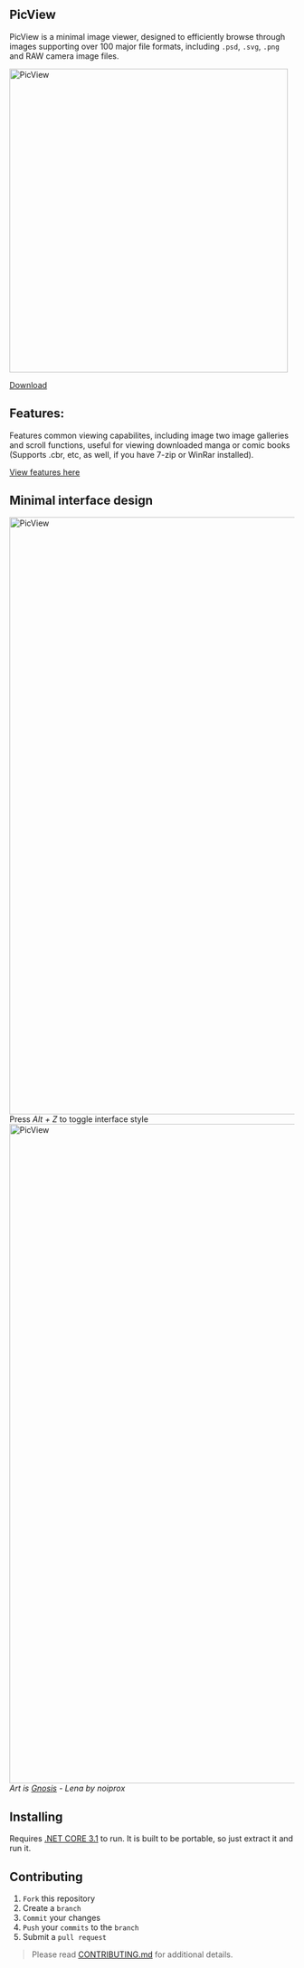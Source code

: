 ## PicView

PicView is a minimal image viewer, designed to efficiently browse through images supporting over 100 major file formats, including `.psd`, `.svg`, `.png` and RAW camera image files.

<img src="https://raw.githubusercontent.com/Ruben2776/PicView/master/Extra/Screenshot2.png" alt="PicView" width="492" height="537">

[Download](https://github.com/Ruben2776/PicView/releases/download/0.9.6.5/install.PicView.exe)

## Features:
Features common viewing capabilites, including image two image galleries and scroll functions, useful for viewing downloaded manga or comic books (Supports .cbr, etc, as well, if you have 7-zip or WinRar installed).

[View features here](https://github.com/Ruben2776/PicView/wiki/Features)

## Minimal interface design
<img src="https://raw.githubusercontent.com/Ruben2776/PicView/master/Extra/Untitled-46.png" alt="PicView" width="775" height="1056">
Press <i>Alt + Z</i> to toggle interface style

<img src="https://raw.githubusercontent.com/Ruben2776/PicView/master/Extra/gnosis.PNG" alt="PicView" width="698" height="1166">
<i>Art is <a href="https://www.deviantart.com/noiprox/art/Gnosis-Lena-441483744">Gnosis</a> - Lena by noiprox</i>

## Installing
Requires [.NET CORE 3.1](https://dotnet.microsoft.com/download/dotnet-core/3.1) to run.
It is built to be portable, so just extract it and run it.

## Contributing

1. `Fork` this repository
2. Create a `branch`
3. `Commit` your changes
4. `Push` your `commits` to the `branch`
5. Submit a `pull request`

> Please read [CONTRIBUTING.md](https://github.com/Ruben2776/PicView/blob/master/CONTRIBUTE.md) for additional details.
